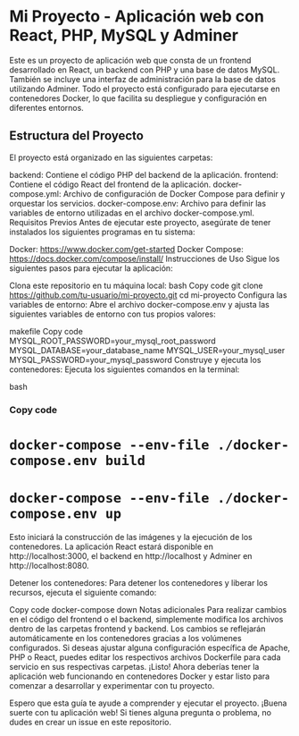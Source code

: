 # Mi Proyecto - Aplicación web con React, PHP, MySQL y Adminer

Este es un proyecto de aplicación web que consta de un frontend desarrollado en React, un backend con PHP y una base de datos MySQL. También se incluye una interfaz de administración para la base de datos utilizando Adminer. Todo el proyecto está configurado para ejecutarse en contenedores Docker, lo que facilita su despliegue y configuración en diferentes entornos.

## Estructura del Proyecto
El proyecto está organizado en las siguientes carpetas:

backend: Contiene el código PHP del backend de la aplicación.
frontend: Contiene el código React del frontend de la aplicación.
docker-compose.yml: Archivo de configuración de Docker Compose para definir y orquestar los servicios.
docker-compose.env: Archivo para definir las variables de entorno utilizadas en el archivo docker-compose.yml.
Requisitos Previos
Antes de ejecutar este proyecto, asegúrate de tener instalados los siguientes programas en tu sistema:

Docker: https://www.docker.com/get-started
Docker Compose: https://docs.docker.com/compose/install/
Instrucciones de Uso
Sigue los siguientes pasos para ejecutar la aplicación:

Clona este repositorio en tu máquina local:
bash
Copy code
git clone https://github.com/tu-usuario/mi-proyecto.git
cd mi-proyecto
Configura las variables de entorno:
Abre el archivo docker-compose.env y ajusta las siguientes variables de entorno con tus propios valores:

makefile
Copy code
MYSQL_ROOT_PASSWORD=your_mysql_root_password
MYSQL_DATABASE=your_database_name
MYSQL_USER=your_mysql_user
MYSQL_PASSWORD=your_mysql_password
Construye y ejecuta los contenedores:
Ejecuta los siguientes comandos en la terminal:

bash

### Copy code

# `docker-compose --env-file ./docker-compose.env build`

# `docker-compose --env-file ./docker-compose.env up`

Esto iniciará la construcción de las imágenes y la ejecución de los contenedores. La aplicación React estará disponible en http://localhost:3000, el backend en http://localhost y Adminer en http://localhost:8080.

Detener los contenedores:
Para detener los contenedores y liberar los recursos, ejecuta el siguiente comando:

Copy code
docker-compose down
Notas adicionales
Para realizar cambios en el código del frontend o el backend, simplemente modifica los archivos dentro de las carpetas frontend y backend. Los cambios se reflejarán automáticamente en los contenedores gracias a los volúmenes configurados.
Si deseas ajustar alguna configuración específica de Apache, PHP o React, puedes editar los respectivos archivos Dockerfile para cada servicio en sus respectivas carpetas.
¡Listo! Ahora deberías tener la aplicación web funcionando en contenedores Docker y estar listo para comenzar a desarrollar y experimentar con tu proyecto.

Espero que esta guía te ayude a comprender y ejecutar el proyecto. ¡Buena suerte con tu aplicación web! Si tienes alguna pregunta o problema, no dudes en crear un issue en este repositorio.
